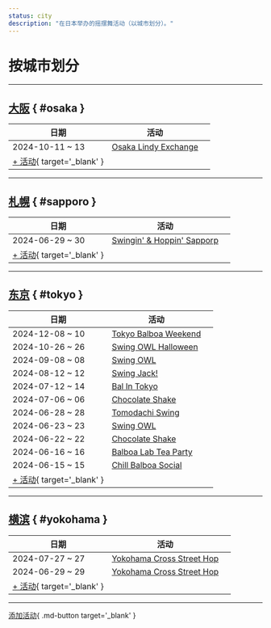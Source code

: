 ```yaml
---
status: city
description: "在日本举办的摇摆舞活动（以城市划分）。"
---
```


# 按城市划分

---

## <a id=osaka></a>[大阪](#osaka) { #osaka }

| 日期 | 活动 | |
| --- | --- | --- |
| 2024-10-11 ~ 13 | [Osaka Lindy Exchange](osaka-lindy-exchange-2024.md) |  |
| [+ 活动](https://github.com/swingdance/events/issues/new?assignees=&labels=add+event&projects=&template=02-add_entity.yml&title=%5B2024%2Fjp%5D%20%3CName%3E&region=jp&province=Osaka&city=Osaka&org_id=&date_starts=2024-&date_ends=2024-){ target='_blank' }

---

## <a id=sapporo></a>[札幌](#sapporo) { #sapporo }

| 日期 | 活动 | |
| --- | --- | --- |
| 2024-06-29 ~ 30 | [Swingin' & Hoppin' Sapporp](swingin-n-hoppin-sapporp-2024.md) |  |
| [+ 活动](https://github.com/swingdance/events/issues/new?assignees=&labels=add+event&projects=&template=02-add_entity.yml&title=%5B2024%2Fjp%5D%20%3CName%3E&region=jp&province=Sapporo&city=Sapporo&org_id=&date_starts=2024-&date_ends=2024-){ target='_blank' }

---

## <a id=tokyo></a>[东京](#tokyo) { #tokyo }

| 日期 | 活动 | |
| --- | --- | --- |
| 2024-12-08 ~ 10 | [Tokyo Balboa Weekend](tokyo-balboa-weekend-2024.md) |  |
| 2024-10-26 ~ 26 | [Swing OWL Halloween](swing-owl-halloween-2024.md) |  |
| 2024-09-08 ~ 08 | [Swing OWL](swing-owl-08-2024.md) |  |
| 2024-08-12 ~ 12 | [Swing Jack!](swing-jack-2024.md) |  |
| 2024-07-12 ~ 14 | [Bal In Tokyo](bal-in-tokyo-2024.md) |  |
| 2024-07-06 ~ 06 | [Chocolate Shake](chocolate-shake-07-2024.md) |  |
| 2024-06-28 ~ 28 | [Tomodachi Swing](tomodachi-swing-2024.md) |  |
| 2024-06-23 ~ 23 | [Swing OWL](swing-owl-06-2024.md) |  |
| 2024-06-22 ~ 22 | [Chocolate Shake](chocolate-shake-06-2024.md) |  |
| 2024-06-16 ~ 16 | [Balboa Lab Tea Party](balboa-lab-tea-party-2024.md) |  |
| 2024-06-15 ~ 15 | [Chill Balboa Social](chill-balboa-social-2024.md) |  |
| [+ 活动](https://github.com/swingdance/events/issues/new?assignees=&labels=add+event&projects=&template=02-add_entity.yml&title=%5B2024%2Fjp%5D%20%3CName%3E&region=jp&province=Tokyo&city=Tokyo&org_id=&date_starts=2024-&date_ends=2024-){ target='_blank' }

---

## <a id=yokohama></a>[横滨](#yokohama) { #yokohama }

| 日期 | 活动 | |
| --- | --- | --- |
| 2024-07-27 ~ 27 | [Yokohama Cross Street Hop](yokohama-cross-street-hop-07-2024.md) |  |
| 2024-06-29 ~ 29 | [Yokohama Cross Street Hop](yokohama-cross-street-hop-06-2024.md) |  |
| [+ 活动](https://github.com/swingdance/events/issues/new?assignees=&labels=add+event&projects=&template=02-add_entity.yml&title=%5B2024%2Fjp%5D%20%3CName%3E&region=jp&province=Yokohama&city=Yokohama&org_id=&date_starts=2024-&date_ends=2024-){ target='_blank' }

---

[添加活动](https://github.com/swingdance/events/issues/new?assignees=&labels=add+event&projects=&template=02-add_entity.yml&title=%5Bjp%5D%20%3CName%3E&region=jp&province=&city=&org_id=2024){ .md-button target='_blank' }
